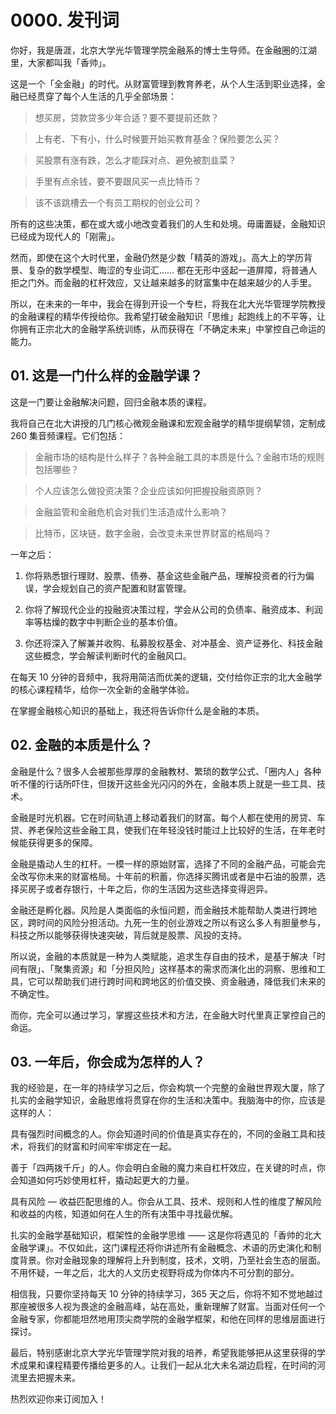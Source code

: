# 0000. 发刊词

你好，我是唐涯，北京大学光华管理学院金融系的博士生导师。在金融圈的江湖里，大家都叫我「香帅」。

这是一个「全金融」的时代。从财富管理到教育养老，从个人生活到职业选择，金融已经贯穿了每个人生活的几乎全部场景：

> 想买房，贷款贷多少年合适？要不要提前还款？

> 上有老、下有小，什么时候要开始买教育基金？保险要怎么买？

> 买股票有涨有跌，怎么才能踩对点、避免被割韭菜？

> 手里有点余钱，要不要跟风买一点比特币？

> 该不该跳槽去一个有员工期权的创业公司？

所有的这些决策，都在或大或小地改变着我们的人生和处境。毋庸置疑，金融知识已经成为现代人的「刚需」。

然而，即使在这个大时代里，金融仍然是少数「精英的游戏」。高大上的学历背景、复杂的数学模型、晦涩的专业词汇…… 都在无形中竖起一道屏障，将普通人拒之门外。而金融的杠杆效应，又让越来越多的财富集中在越来越少的人手里。

所以，在未来的一年中，我会在得到开设一个专栏，将我在北大光华管理学院教授的金融课程的精华传授给你。我希望打破金融知识「思维」起跑线上的不平等，让你拥有正宗北大的金融学系统训练，从而获得在「不确定未来」中掌控自己命运的能力。

## 01. 这是一门什么样的金融学课？

这是一门要让金融解决问题，回归金融本质的课程。

我将自己在北大讲授的几门核心微观金融课和宏观金融学的精华提纲挈领，定制成 260 集音频课程。它们包括：

> 金融市场的结构是什么样子？各种金融工具的本质是什么？金融市场的规则包括哪些？

> 个人应该怎么做投资决策？企业应该如何把握投融资原则？

> 金融监管和金融危机会对我们生活造成什么影响？

> 比特币，区块链，数字金融，会改变未来世界财富的格局吗？

一年之后：

1. 你将熟悉银行理财、股票、债券、基金这些金融产品，理解投资者的行为偏误，学会规划自己的资产配置和财富管理。

2. 你将了解现代企业的投融资决策过程，学会从公司的负债率、融资成本、利润率等枯燥的数字中判断企业的基本价值。

3. 你还将深入了解兼并收购、私募股权基金、对冲基金、资产证券化、科技金融这些概念，学会解读判断时代的金融风口。

在每天 10 分钟的音频中，我将用简洁而优美的逻辑，交付给你正宗的北大金融学的核心课程精华，给你一次全新的金融学体验。

在掌握金融核心知识的基础上，我还将告诉你什么是金融的本质。

## 02. 金融的本质是什么？

金融是什么？很多人会被那些厚厚的金融教材、繁琐的数学公式、「圈内人」各种听不懂的行话所吓住，但拨开这些金光闪闪的外在，金融本质上就是一些工具、技术。

金融是时光机器。它在时间轨道上移动着我们的财富。每个人都在使用的房贷、车贷、养老保险这些金融工具，使我们在年轻没钱时能过上比较好的生活，在年老时候能获得更多的保障。

金融是撬动人生的杠杆。一模一样的原始财富，选择了不同的金融产品，可能会完全改写你未来的财富格局。十年前的积蓄，你选择买腾讯或者是中石油的股票，选择买房子或者存银行，十年之后，你的生活因为这些选择变得迥异。

金融还是孵化器。风险是人类面临的永恒问题，而金融技术能帮助人类进行跨地区，跨时间的风险分担活动。九死一生的创业游戏之所以有这么多人有胆量参与，科技之所以能够获得快速突破，背后就是股票、风投的支持。

所以说，金融的本质就是一种为人类赋能，追求生存自由的技术，是基于解决「时间有限」、「聚集资源」和「分担风险」这样基本的需求而演化出的洞察、思维和工具，它可以帮助我们进行跨时间和跨地区的价值交换、资金融通，降低我们未来的不确定性。

而你，完全可以通过学习，掌握这些技术和方法，在金融大时代里真正掌控自己的命运。

## 03. 一年后，你会成为怎样的人？

我的经验是，在一年的持续学习之后，你会构筑一个完整的金融世界观大厦，除了扎实的金融学知识，金融思维将贯穿在你的生活和决策中。我脑海中的你，应该是这样的人：

具有强烈时间概念的人。你会知道时间的价值是真实存在的，不同的金融工具和技术，将我们的财富和时间牢牢绑定在一起。

善于「四两拨千斤」的人。你会明白金融的魔力来自杠杆效应，在关键的时点，你会知道如何巧妙使用杠杆，撬动起更大的力量。

具有风险 — 收益匹配思维的人。你会从工具、技术、规则和人性的维度了解风险和收益的内核，知道如何在人生的所有决策中寻找最优解。

扎实的金融学基础知识，框架性的金融学思维 —— 这是你将遇见的「香帅的北大金融学课」。不仅如此，这门课程还将你讲述所有金融概念、术语的历史演化和制度背景。你对金融现象的理解将上升到制度，技术，文明，乃至社会生态的层面。不用怀疑，一年之后，北大的人文历史视野将成为你体内不可分割的部分。

相信我，只要你坚持每天 10 分钟的持续学习，365 天之后，你将不知不觉地越过那座被很多人视为畏途的金融高峰，站在高处，重新理解了财富。当面对任何一个金融专家，你都能坦然地用顶尖商学院的金融学框架，和他在同样的思维层面进行探讨。

最后，特别感谢北京大学光华管理学院对我的培养，希望我能够把从这里获得的学术成果和课程精要传播给更多的人。让我们一起从北大未名湖边启程，在时间的河流里去把握未来。

热烈欢迎你来订阅加入！

